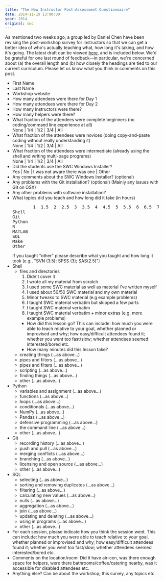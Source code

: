 ```yaml
---
title: "The New Instructor Post-Assessment Questionnaire"
date: 2014-11-19 13:00:00
year: 2014
original: swc
---
```

<p>
  As mentioned two weeks ago,
  a group led by Daniel Chen have been revising the post-workshop survey for instructors
  so that we can get a better idea of who's actually teaching what,
  how long it's taking,
  and how it's going.
  The latest draft can be viewed <a href="http://goo.gl/forms/nwV8yZl3sb">here</a>,
  and is included below.
  We'd be grateful for one last round of feedback&mdash;in particular,
  we're concerned about (a) the overall length
  and (b) how closely the headings are tied to our current curriculum.
  Please let us know what you think in comments on this post.
</p>
<ul>
  <li>First Name</li>
  <li>Last Name</li>
  <li>Workshop website</li>
  <li>How many attendees were there for Day 1</li>
  <li>How many attendees were there for Day 2</li>
  <li>How many instructors were there?</li>
  <li>How many helpers were there?</li>
  <li>What fraction of the attendees were complete beginners (no coding/command line experience at all)
    <br/>
    None | 1/4 | 1/2 | 3/4 | All
  </li>
  <li>What fraction of the attendees were novices (doing copy-and-paste coding without really understanding it)
    <br/>
    None | 1/4 | 1/2 | 3/4 | All
  </li>
  <li>What fraction of the attendees were intermediate (already using the shell and writing multi-page programs)
    <br/>
    None | 1/4 | 1/2 | 3/4 | All
  </li>
  <li>Did the students use the SWC Windows Installer?
    <br/>
    Yes | No | I was not aware there was one | Other
  </li>
  <li>Any comments about the SWC Windows Installer? (optional)</li>
  <li>Any problems with the Git installation? (optional) (Mainly any issues with Git on OSX)</li>
  <li>Any other problems with software installation?</li>
  <li>What topics did you teach and how long did it take (in hours)
<pre>
        1  1.5  2  2.5  3  3.5  4  4.5  5  5.5  6  6.5  7  7.5  N/A
Shell
Git
Python
R
MATLAB
SQL
Make
Other
</pre>
    If you taught "other" please describe what you taught and how long it took (e.g., "SVN (3.5); SPSS (3); SAS(2.5)")
  </li>
  <li>Shell
    <ul>
      <li>files and directories
	<ol>
	  <li>Didn't cover it</li>
	  <li>I wrote all my material from scratch</li>
	  <li>I used some SWC material as well as material I've written myself</li>
	  <li>I used about 50/50 SWC material and my own material</li>
	  <li>Minor tweaks to SWC material (e.g example problems)</li>
	  <li>I taught SWC material verbatim but skipped a few parts</li>
	  <li>I taught SWC material verbatim</li>
	  <li>I taught SWC material verbatim + minor extras (e.g. more example problems)</li>
	</ol>
	<ul>
	  <li>How did this lesson go? This can include: how much you were able to teach relative to your goal, whether planned or improvised and why; how easy/difficult attendees found it; whether you went too fast/slow; whether attendees seemed interested/bored etc.</li>
	  <li>How many minutes did this lesson take?</li>
	</ul>
      </li>
      <li>creating things (...as above...)</li>
      <li>pipes and filters (...as above...)</li>
      <li>pipes and filters (...as above...)</li>
      <li>scripting (...as above...)</li>
      <li>finding things (...as above...)</li>
      <li>other (...as above...)</li>
    </ul>
  </li>
  <li>Python
    <ul>
      <li>variables and assignment (...as above...)</li>
      <li>functions (...as above...)</li>
      <li>loops (...as above...)</li>
      <li>conditionals (...as above...)</li>
      <li>NumPy (...as above...)</li>
      <li>Pandas (...as above...)</li>
      <li>defensive programming (...as above...)</li>
      <li>the command line (...as above...)</li>
      <li>other (...as above...)</li>
    </ul>
  </li>
  <li>Git
    <ul>
      <li>recording history (...as above...)</li>
      <li>push and pull (...as above...)</li>
      <li>merging conflicts (...as above...)</li>
      <li>branching (...as above...)</li>
      <li>licensing and open source (...as above...)</li>
      <li>other (...as above...)</li>
    </ul>
  </li>
  <li>SQL
    <ul>
      <li>selecting (...as above...)</li>
      <li>sorting and removing duplicates (...as above...)</li>
      <li>filtering (...as above...)</li>
      <li>calculating new values (...as above...)</li>
      <li>nulls (...as above...)</li>
      <li>aggregation (...as above...)</li>
      <li>join (...as above...)</li>
      <li>updating and deleting (...as above...)</li>
      <li>using in programs (...as above...)</li>
      <li>other (...as above...)</li>
    </ul>
  </li>
  <li>
    For each session, please indicate how you think the session went.
    This can include: how much you were able to teach relative to your goal, whether planned or improvised and why; how easy/difficult attendees found it; whether you went too fast/slow; whether attendees seemed interested/bored etc.
  </li>
  <li>
    Comments on the location/room:
    Did it have air-con, was there enough space for helpers, were there bathrooms/coffee/catering nearby, was it accessible for disabled attendees etc.
  </li>
  <li>Anything else? Can be about the workshop, this survey, any topics etc.</li>
</ul>
